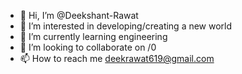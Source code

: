 - 👋 Hi, I’m @Deekshant-Rawat
- 👀 I’m interested in developing/creating a new world
- 🌱 I’m currently learning engineering
- 💞️ I’m looking to collaborate on /0
- 📫 How to reach me deekrawat619@gmail.com

<!---
Deekshant-Rawat-7/Deekshant-Rawat-7 is a ✨ special ✨ repository because its `README.md` (this file) appears on your GitHub profile.
You can click the Preview link to take a look at your changes.
--->
